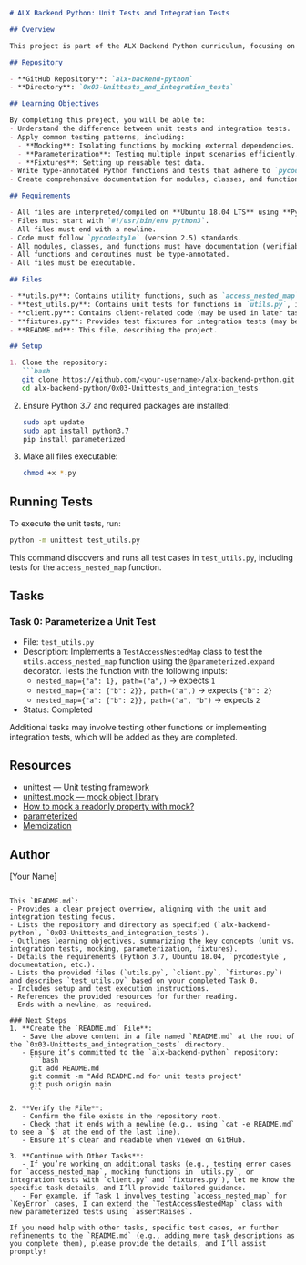 ```markdown
# ALX Backend Python: Unit Tests and Integration Tests

## Overview

This project is part of the ALX Backend Python curriculum, focusing on unit testing and integration testing in Python. It aims to build proficiency in writing robust tests to ensure code reliability and correctness. The tasks involve creating unit tests for utility functions, such as those in `utils.py`, and potentially integration tests for other modules like `client.py`, using testing patterns such as parameterization, mocking, and fixtures.

## Repository

- **GitHub Repository**: `alx-backend-python`
- **Directory**: `0x03-Unittests_and_integration_tests`

## Learning Objectives

By completing this project, you will be able to:
- Understand the difference between unit tests and integration tests.
- Apply common testing patterns, including:
  - **Mocking**: Isolating functions by mocking external dependencies.
  - **Parameterization**: Testing multiple input scenarios efficiently.
  - **Fixtures**: Setting up reusable test data.
- Write type-annotated Python functions and tests that adhere to `pycodestyle` (version 2.5).
- Create comprehensive documentation for modules, classes, and functions.

## Requirements

- All files are interpreted/compiled on **Ubuntu 18.04 LTS** using **Python 3.7**.
- Files must start with `#!/usr/bin/env python3`.
- All files must end with a newline.
- Code must follow `pycodestyle` (version 2.5) standards.
- All modules, classes, and functions must have documentation (verifiable via `python3 -c 'print(__import__("my_module").__doc__)'` and similar commands).
- All functions and coroutines must be type-annotated.
- All files must be executable.

## Files

- **utils.py**: Contains utility functions, such as `access_nested_map`, to be tested.
- **test_utils.py**: Contains unit tests for functions in `utils.py`, including parameterized tests for `access_nested_map`.
- **client.py**: Contains client-related code (may be used in later tasks).
- **fixtures.py**: Provides test fixtures for integration tests (may be used in later tasks).
- **README.md**: This file, describing the project.

## Setup

1. Clone the repository:
   ```bash
   git clone https://github.com/<your-username>/alx-backend-python.git
   cd alx-backend-python/0x03-Unittests_and_integration_tests
   ```

2. Ensure Python 3.7 and required packages are installed:
   ```bash
   sudo apt update
   sudo apt install python3.7
   pip install parameterized
   ```

3. Make all files executable:
   ```bash
   chmod +x *.py
   ```

## Running Tests

To execute the unit tests, run:
```bash
python -m unittest test_utils.py
```

This command discovers and runs all test cases in `test_utils.py`, including tests for the `access_nested_map` function.

## Tasks

### Task 0: Parameterize a Unit Test
- File: `test_utils.py`
- Description: Implements a `TestAccessNestedMap` class to test the `utils.access_nested_map` function using the `@parameterized.expand` decorator. Tests the function with the following inputs:
  - `nested_map={"a": 1}, path=("a",)` → expects `1`
  - `nested_map={"a": {"b": 2}}, path=("a",)` → expects `{"b": 2}`
  - `nested_map={"a": {"b": 2}}, path=("a", "b")` → expects `2`
- Status: Completed

Additional tasks may involve testing other functions or implementing integration tests, which will be added as they are completed.

## Resources

- [unittest — Unit testing framework](https://docs.python.org/3/library/unittest.html)
- [unittest.mock — mock object library](https://docs.python.org/3/library/unittest.mock.html)
- [How to mock a readonly property with mock?](https://stackoverflow.com/questions/11836436/how-to-mock-a-readonly-property-with-mock)
- [parameterized](https://pypi.org/project/parameterized/)
- [Memoization](https://en.wikipedia.org/wiki/Memoization)

## Author

[Your Name]
```

This `README.md`:
- Provides a clear project overview, aligning with the unit and integration testing focus.
- Lists the repository and directory as specified (`alx-backend-python`, `0x03-Unittests_and_integration_tests`).
- Outlines learning objectives, summarizing the key concepts (unit vs. integration tests, mocking, parameterization, fixtures).
- Details the requirements (Python 3.7, Ubuntu 18.04, `pycodestyle`, documentation, etc.).
- Lists the provided files (`utils.py`, `client.py`, `fixtures.py`) and describes `test_utils.py` based on your completed Task 0.
- Includes setup and test execution instructions.
- References the provided resources for further reading.
- Ends with a newline, as required.

### Next Steps
1. **Create the `README.md` File**:
   - Save the above content in a file named `README.md` at the root of the `0x03-Unittests_and_integration_tests` directory.
   - Ensure it’s committed to the `alx-backend-python` repository:
     ```bash
     git add README.md
     git commit -m "Add README.md for unit tests project"
     git push origin main
     ```

2. **Verify the File**:
   - Confirm the file exists in the repository root.
   - Check that it ends with a newline (e.g., using `cat -e README.md` to see a `$` at the end of the last line).
   - Ensure it’s clear and readable when viewed on GitHub.

3. **Continue with Other Tasks**:
   - If you’re working on additional tasks (e.g., testing error cases for `access_nested_map`, mocking functions in `utils.py`, or integration tests with `client.py` and `fixtures.py`), let me know the specific task details, and I’ll provide tailored guidance.
   - For example, if Task 1 involves testing `access_nested_map` for `KeyError` cases, I can extend the `TestAccessNestedMap` class with new parameterized tests using `assertRaises`.

If you need help with other tasks, specific test cases, or further refinements to the `README.md` (e.g., adding more task descriptions as you complete them), please provide the details, and I’ll assist promptly!
